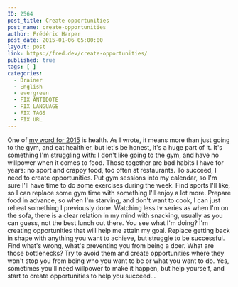 ```yaml
---
ID: 2564
post_title: Create opportunities
post_name: create-opportunities
author: Frédéric Harper
post_date: 2015-01-06 05:00:00
layout: post
link: https://fred.dev/create-opportunities/
published: true
tags: [ ]
categories:
  - Brainer
  - English
  - evergreen
  - FIX ANTIDOTE
  - FIX LANGUAGE
  - FIX TAGS
  - FIX URL
---
```

One of [my word for 2015][1] is health. As I wrote, it means more than just going to the gym, and eat healthier, but let's be honest, it's a huge part of it. It's something I'm struggling with: I don't like going to the gym, and have no willpower when it comes to food. Those together are bad habits I have for years: no sport and crappy food, too often at restaurants. To succeed, I need to create opportunities. Put gym sessions into my calendar, so I'm sure I'll have time to do some exercises during the week. Find sports I'll like, so I can replace some gym time with something I'll enjoy a lot more. Prepare food in advance, so when I'm starving, and don't want to cook, I can just reheat something I previously done. Watching less tv series as when I'm on the sofa, there is a clear relation in my mind with snacking, usually as you can guess, not the best lunch out there. You see what I'm doing? I'm creating opportunities that will help me attain my goal. Replace getting back in shape with anything you want to achieve, but struggle to be successful. Find what's wrong, what's preventing you from being a doer. What are those bottlenecks? Try to avoid them and create opportunities where they won't stop you from being who you want to be or what you want to do. Yes, sometimes you'll need willpower to make it happen, but help yourself, and start to create opportunities to help you succeed...

 [1]: http://fred.dev/My-3-words-for-2015/ "My 3 words for 2015"